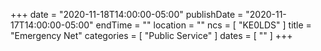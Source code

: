 +++
date = "2020-11-18T14:00:00-05:00"
publishDate = "2020-11-17T14:00:00-05:00"
endTime = ""
location = ""
ncs = [ "KE0LDS" ]
title = "Emergency Net"
categories = [ "Public Service" ]
dates = [ "" ]
+++
